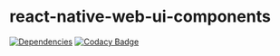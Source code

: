 # react-native-web-ui-components

[![Dependencies](https://img.shields.io/badge/dependencies-renovate-brightgreen.svg)](https://github.com/CareLuLu/react-native-web-ui-components/issues/10)
[![Codacy Badge](https://img.shields.io/codacy/grade/8663803b71b246eebe54c048a38a7a1f/dev.svg)](https://www.codacy.com/app/CareLuLu/react-native-web-ui-components?utm_source=github.com&amp;utm_medium=referral&amp;utm_content=CareLuLu/react-native-web-ui-components&amp;utm_campaign=Badge_Grade)